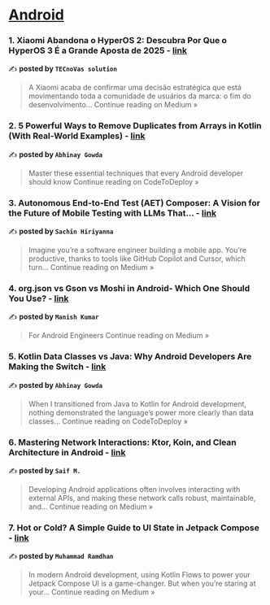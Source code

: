 
<h1><a href=https://medium.com/tag/android/recommended target="_blank" rel="noopener noreferrer">Android</a></h1>
<h3>1. Xiaomi Abandona o HyperOS 2: Descubra Por Que o HyperOS 3 É a Grande Aposta de 2025 - <a href="https://medium.com/@techhnovas/xiaomi-abandona-o-hyperos-2-descubra-por-que-o-hyperos-3-%C3%A9-a-grande-aposta-de-2025-f632434e945b?source=rss------android-5" target="_blank" rel="noopener noreferrer">link</a></h3>

✍️ **posted by `TECnoVas solution`**

<blockquote>A Xiaomi acaba de confirmar uma decisão estratégica que está movimentando toda a comunidade de usuários da marca: o fim do desenvolvimento…
Continue reading on Medium »</blockquote>

<h3>2. 5 Powerful Ways to Remove Duplicates from Arrays in Kotlin (With Real-World Examples) - <a href="https://medium.com/codetodeploy/5-powerful-ways-to-remove-duplicates-from-arrays-in-kotlin-with-real-world-examples-7c3a9b8b3c02?source=rss------android-5" target="_blank" rel="noopener noreferrer">link</a></h3>

✍️ **posted by `Abhinay Gowda`**

<blockquote>Master these essential techniques that every Android developer should know
Continue reading on CodeToDeploy »</blockquote>

<h3>3. Autonomous End-to-End Test (AET) Composer: A Vision for the Future of Mobile Testing with LLMs That… - <a href="https://sachinh.medium.com/autonomous-end-to-end-test-aet-composer-a-vision-for-the-future-of-mobile-testing-with-llms-that-2bdc606ff0ec?source=rss------android-5" target="_blank" rel="noopener noreferrer">link</a></h3>

✍️ **posted by `Sachin Hiriyanna`**

<blockquote>Imagine you’re a software engineer building a mobile app. You’re productive, thanks to tools like GitHub Copilot and Cursor, which turn…
Continue reading on Medium »</blockquote>

<h3>4. org.json vs Gson vs Moshi in Android- Which One Should You Use? - <a href="https://medium.com/@manishkumar_75473/org-json-vs-gson-vs-moshi-in-android-which-one-should-you-use-8120a61cd451?source=rss------android-5" target="_blank" rel="noopener noreferrer">link</a></h3>

✍️ **posted by `Manish Kumar`**

<blockquote>For Android Engineers
Continue reading on Medium »</blockquote>

<h3>5. Kotlin Data Classes vs Java: Why Android Developers Are Making the Switch - <a href="https://medium.com/codetodeploy/kotlin-data-classes-vs-java-why-android-developers-are-making-the-switch-2701a5ef45ef?source=rss------android-5" target="_blank" rel="noopener noreferrer">link</a></h3>

✍️ **posted by `Abhinay Gowda`**

<blockquote>When I transitioned from Java to Kotlin for Android development, nothing demonstrated the language’s power more clearly than data classes…
Continue reading on CodeToDeploy »</blockquote>

<h3>6. Mastering Network Interactions: Ktor, Koin, and Clean Architecture in Android - <a href="https://medium.com/@maliksaif070/mastering-network-interactions-ktor-koin-and-clean-architecture-in-android-60f12b3100c1?source=rss------android-5" target="_blank" rel="noopener noreferrer">link</a></h3>

✍️ **posted by `Saif M.`**

<blockquote>Developing Android applications often involves interacting with external APIs, and making these network calls robust, maintainable, and…
Continue reading on Medium »</blockquote>

<h3>7. Hot or Cold? A Simple Guide to UI State in Jetpack Compose - <a href="https://medium.com/@muhammadramdhan541/hot-or-cold-a-simple-guide-to-ui-state-in-jetpack-compose-fd19c66b6d34?source=rss------android-5" target="_blank" rel="noopener noreferrer">link</a></h3>

✍️ **posted by `Muhammad Ramdhan`**

<blockquote>In modern Android development, using Kotlin Flows to power your Jetpack Compose UI is a game-changer. But when you’re staring at your…
Continue reading on Medium »</blockquote>

